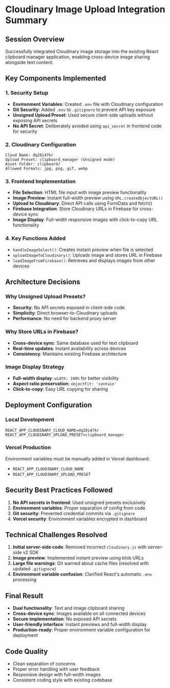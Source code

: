 # Cloudinary Image Upload Integration Summary

## Session Overview
Successfully integrated Cloudinary image storage into the existing React clipboard manager application, enabling cross-device image sharing alongside text content.

## Key Components Implemented

### 1. Security Setup
- **Environment Variables**: Created `.env` file with Cloudinary configuration
- **Git Security**: Added `.env` to `.gitignore` to prevent API key exposure
- **Unsigned Upload Preset**: Used secure client-side uploads without exposing API secrets
- **No API Secret**: Deliberately avoided using `api_secret` in frontend code for security

### 2. Cloudinary Configuration
```
Cloud Name: dq28i47kr
Upload Preset: clipboard_manager (Unsigned mode)
Asset Folder: clipboard/
Allowed Formats: jpg, png, gif, webp
```

### 3. Frontend Implementation
- **File Selection**: HTML file input with image preview functionality
- **Image Preview**: Instant full-width preview using `URL.createObjectURL()`
- **Upload to Cloudinary**: Direct API calls using FormData and fetch()
- **Firebase Integration**: Store Cloudinary URLs in Firebase for cross-device sync
- **Image Display**: Full-width responsive images with click-to-copy URL functionality

### 4. Key Functions Added
- `handleImageSelect()`: Creates instant preview when file is selected
- `uploadImageToCloudinary()`: Uploads image and stores URL in Firebase
- `loadImageFromFirebase()`: Retrieves and displays images from other devices

## Architecture Decisions

### Why Unsigned Upload Presets?
- **Security**: No API secrets exposed in client-side code
- **Simplicity**: Direct browser-to-Cloudinary uploads
- **Performance**: No need for backend proxy server

### Why Store URLs in Firebase?
- **Cross-device sync**: Same database used for text clipboard
- **Real-time updates**: Instant availability across devices
- **Consistency**: Maintains existing Firebase architecture

### Image Display Strategy
- **Full-width display**: `width: 100%` for better visibility
- **Aspect ratio preservation**: `objectFit: 'contain'`
- **Click-to-copy**: Easy URL copying for sharing

## Deployment Configuration

### Local Development
```env
REACT_APP_CLOUDINARY_CLOUD_NAME=dq28i47kr
REACT_APP_CLOUDINARY_UPLOAD_PRESET=clipboard_manager
```

### Vercel Production
Environment variables must be manually added in Vercel dashboard:
- `REACT_APP_CLOUDINARY_CLOUD_NAME`
- `REACT_APP_CLOUDINARY_UPLOAD_PRESET`

## Security Best Practices Followed
1. **No API secrets in frontend**: Used unsigned presets exclusively
2. **Environment variables**: Proper separation of config from code
3. **Git security**: Prevented credential commits via `.gitignore`
4. **Vercel security**: Environment variables encrypted in dashboard

## Technical Challenges Resolved
1. **Initial server-side code**: Removed incorrect `cloudinary.js` with server-side v2 SDK
2. **Image preview**: Implemented instant preview using blob URLs
3. **Large file warnings**: Git warned about cache files (resolved with updated `.gitignore`)
4. **Environment variable confusion**: Clarified React's automatic `.env` processing

## Final Result
- **Dual functionality**: Text and image clipboard sharing
- **Cross-device sync**: Images available on all connected devices
- **Secure implementation**: No exposed API secrets
- **User-friendly interface**: Instant previews and full-width display
- **Production-ready**: Proper environment variable configuration for deployment

## Code Quality
- Clean separation of concerns
- Proper error handling with user feedback
- Responsive design with full-width images
- Consistent coding style with existing codebase